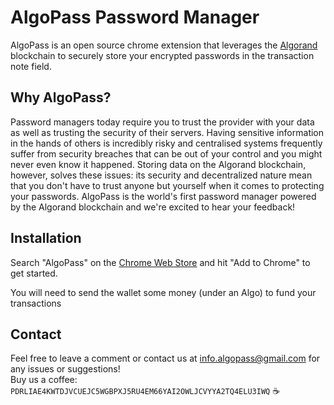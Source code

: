 # AlgoPass Password Manager
AlgoPass is an open source chrome extension that leverages the [Algorand](https://algorand.foundation/) blockchain to securely store your encrypted passwords in the transaction note field.

## Why AlgoPass?
Password managers today require you to trust the provider with your data as well as trusting the security of their servers. Having sensitive information in the hands of others is incredibly risky and centralised systems frequently suffer from security breaches that can be out of your control and you might never even know it happened. Storing data on the Algorand blockchain, however, solves these issues: its security and decentralized nature mean that you don't have to trust anyone but yourself when it comes to protecting your passwords. AlgoPass is the world's first password manager powered by the Algorand blockchain and we're excited to hear your feedback!

## Installation
Search "AlgoPass" on the [Chrome Web Store](https://chrome.google.com/webstore/detail/algopass/nhcnnicgglmlcepchiephndcklnmkkik) and hit "Add to Chrome" to get started.

You will need to send the wallet some money (under an Algo) to fund your transactions

## Contact
Feel free to leave a comment or contact us at info.algopass@gmail.com for any issues or suggestions!  
Buy us a coffee: `PDRLIAE4KWTDJVCUEJC5WGBPXJ5RU4EM66YAI2OWLJCVYYA2TQ4ELU3IWQ` ☕